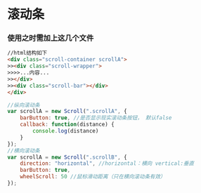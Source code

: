 # 滚动条

### 使用之时需加上这几个文件
<link rel="stylesheet" href="styles/scrollBar.css">  
<script src="scripts/jquery.js"></script>  
<script src="scripts/scrollBar.js"></script>  

```Html
//html结构如下
<div class="scroll-container scrollA">
>><div class="scroll-wrapper">
>>>>...内容...
>></div>
>><div class="scroll-bar"></div>
</div>
```

```JavaScript
//纵向滚动条
var scrollA = new Scroll(".scrollA", {
	barButton: true, //是否显示现实滚动条按钮， 默认false
	callback: function(distance) {
		console.log(distance)
	}
});
//横向滚动条
var scrollA = new Scroll(".scrollB", {
	direction: "horizontal", //horizontal：横向 vertical:垂直
	barButton: true,
	wheelScroll: 50 //鼠标滑动距离（只在横向滚动条有效）
});
```